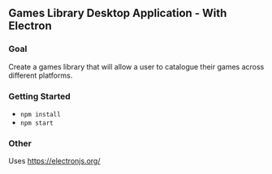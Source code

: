 ## Games Library Desktop Application - With Electron

### Goal

Create a games library that will allow a user to catalogue their games across different platforms.

### Getting Started

- `npm install`
- `npm start`

### Other

Uses https://electronjs.org/
